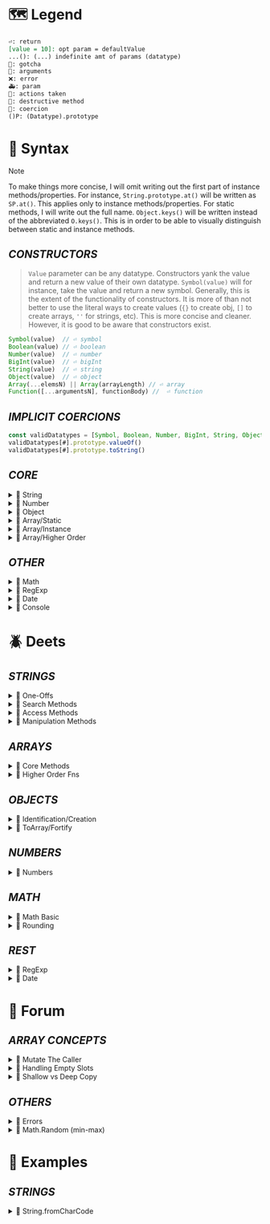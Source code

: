 <!--==================-->
# 🗺️ Legend
<!--==================-->
```md
⏎: return
[value = 10]: opt param = defaultValue
...(): (...) indefinite amt of params (datatype)
🤡: gotcha
🤬: arguments
❌: error
🚑: param
🚸: actions taken
👺: destructive method
🐛: coercion
()P: (Datatype).prototype
```
<!--==================-->
# 🔮 Syntax
<!--==================-->
> [!Note]
> To make things more concise, I will omit writing out the first part of instance methods/properties. For instance, `String.prototype.at()` will be written as `SP.at()`. This applies only to instance methods/properties. For static methods, I will write out the full name. `Object.keys()` will be written instead of the abbreviated `O.keys()`. This is in order to be able to visually distinguish between static and instance methods.

## _CONSTRUCTORS_
> `Value` parameter can be any datatype. Constructors yank the value and return a new value of their own datatype. `Symbol(value)` will for instance, take the value and return a new symbol. Generally, this is the extent of the functionality of constructors. It is more of than not better to use the literal ways to create values (`{}` to create obj, `[]` to create arrays, `''` for strings, etc). This is more concise and cleaner. However, it is good to be aware that constructors exist.

```js
Symbol(value)  // ⏎ symbol
Boolean(value) // ⏎ boolean
Number(value)  // ⏎ number
BigInt(value)  // ⏎ bigInt
String(value)  // ⏎ string
Object(value)  // ⏎ object
Array(...elemsN) || Array(arrayLength) // ⏎ array
Function([...argumentsN], functionBody) //  ⏎ function
```

## _IMPLICIT COERCIONS_
```js
const validDatatypes = [Symbol, Boolean, Number, BigInt, String, Object, Array, Function]
validDatatypes[#].prototype.valueOf()
validDatatypes[#].prototype.toString()
```

## _CORE_
<details><summary>🐝 String</summary>

### One Offs
> One-offs are properties and methods that I could not fit into any of the other buckets.
```js
String.fromCodePoint(...intN)
SP.length
```
### Search Methods
```js 🎀 SEIM MISL (Search Event Info Management MISL)
SP.startsWith(value)
SP.endsWith(value)
SP.includes(searchString, [fromIdx = 0])
SP.match(regex)
SP.matchAll(regex)
SP.indexOf(searchElem, [fromIdx = 0])
SP.search(regex)
SP.lastIndexOf(searchElem, [fromIdx = 0])
```
### Access
```js 🎀 CACCeSS (Char ACCeSS)
SP.charAt(idx)
SP.at(idx)
SP.codePointAt(idx)
SP.charCodeAt(idx)
SP.slice([startIdx = 0], [endIdx = str.length])
SP.substring([startIndex = 0], [endIndex = str.length])
```
### Manipulation
```js 🎀 PCPR TTT RRTT S (PC Public Relations | Tic Tac Toe | Rotorrest Treatment Table | Sleep)
// ELONGATE
SP.padStart(targetLength, [padding = ' '])
SP.concat(...strN)
SP.repeat(count)
SP.padEnd(targetLength, [padding = ' '])

// TRIM
SP.trim()
  SP.trimStart()
  SP.trimEnd()

// SUBSTITUTE
SP.replace(pattern, replacement)
SP.replaceAll(pattern, replacement)
SP.toUpperCase()
SP.toLowerCase()

// SPLIT into Array (Transmutation to array)
SP.split(separator) // ⏎ array
```
</details> <!---------------------->

<details><summary>🐝 Number</summary>

> Number methods can be roughly divided by their utility (1) Conversion to Number (2) Number Subtype (3) Check Specify Number of Placeholders
```js 🎀 4Is TPTP
Number.isFinite(value)
Number.isInteger(value)
Number.isNaN(value)
Number.isSafeInteger(value)
Number.parseInt(string)
Number.parseFloat(string, [radix = 10])
NP.toFixed([digits = 0])
NP.toPrecision([precision])
```
</details> <!---------------------->

<details><summary>🐝 Object</summary>

> Note that `Arrays` and `Functions` are also considered to be specialized objects. These object methods, therefore, are available to these arrays and functions as well.

```js 🎀 HI CA KEV SIFI
Object.hasOwn(obj, prop)
Object.is(val1, val2)
Object.create(proto, [propsObj])
Object.assign(target, ...sources)
Object.keys(obj)
Object.entries(obj)
Object.values(obj)
Object.seal(obj)
Object.isSealed(obj)
Object.freeze(obj)
Object.isFrozen(obj)
```
</details> <!---------------------->

<details><summary>🐝 Array/Static</summary>

```js Array Static Methods
Array.isArray(value)
Array.of(...elemN)
Array.from(arrayLike, [mapFn(elem, idx)], [thisArg])
```
</details> <!---------------------->

<details><summary>🐝 Array/Instance</summary>

```js 🎀 USPP FSRS JAIS IF(US is peeing | Federal Shortage Restroom Stations Join AIS Fixed Income)
const AP = Array.prototype
🅿️ AP.length
👺 AP.unshift(...elemsN)
👺 AP.shift()
👺 AP.push(...elemsN)
👺 AP.pop()
👺 AP.fill(value, [start = 0], [end = arr.length])
👺 AP.splice(start, [deleteCout = 0], [...items])
👺 AP.reverse()
👺 AP.sort(compareFn(a,b))

   AP.join([separator = ','])
   AP.flat([depth = 1]) //

// String Counterpart
   AP.includes(searchElem, [fromIdx = 0]) // ⏎ boolean
   AP.lastIndexOf(searchElem, [fromIdx = 0])
   AP.indexOf(searchElem, [fromIdx = 0])
   AP.at(idx) // ⏎ elem at given idx
   AP.slice([start = 0], [end = arr.length]) // ⏎ shallow arr copy
```
</details> <!---------------------->

<details><summary>🐝 Array/Higher Order</summary>

```js 🎀 MR RES 5FFFFF
AP.map(callbackFn, [thisArg])
AP.reduce(callback(accumulator, currentValue, currentIdx, array), [initValue = array[0]])
AP.reduceRight(callback(accumulator, currentValue, currentIdx, array), [initValue = array[0]])
AP.every(callbackFn, [thisArg])
AP.some(callbackFn, [thisArg])
AP.forEach(callbackFn, [thisArg])
AP.filter(callbackFn, [thisArg])
AP.find(callbackFn, [thisArg])
AP.findIndex(callbackFn, [thisArg])
AP.flatMap(callbackFn, [thisArg])
```
</details> <!---------------------->

## _OTHER_
<details><summary>🐝 Math</summary>

```js 🎀 SR Military Management Fund CRAp
Math.sqrt(number);
Math.random();
Math.min(num1, num2, num3, num4);
Math.max(num1, num2, num3, num4);
Math.floor(number);
Math.ceil(number);
Math.round(number);
Math.abs(number);
```
</details> <!---------------------->

<details><summary>🐝 RegExp</summary>

> 2 ways to create regex. Normally you want to use *literal notation* `/regexp pattern here/`. However, if you want to pass a dynamic value aka a value stored in a variable, use the *constructor* function using the `new` keyword.
```js
RP = RegExp.prototype
RP.test(value) // ⏎ boolean
```
</details> <!---------------------->

<details><summary>🐝 Date</summary>

```js 🎀 DM HMS FMD (foot mouth disease)
const dateObj = {
  seconds: date.getSeconds(),
  minutes: date.getMinutes(),
  hours: date.getHours(),
  dayOfWeek: date.getDay(),
  dayOfMonth: date.getDate(),
  month: date.getMonth() + 1,
  year: date.getFullYear(),
}
```
</details> <!---------------------->

<details><summary>🐝 Console</summary>

> `Console` object can be accessed from any global object. The goal of `console` is to output to the user. Most of the methods are some form of variation or some way to support this function. In the browser console, these `console` messages are shown in different colors
```js
// CONSOLE
console.warn()
console.error()
console.log()
console.trace([objects]
```
</details> <!---------------------->

<!--==================-->
# 🪲 Deets
<!--==================-->
## _STRINGS_
<details><summary>🐜 One-Offs </summary>

> Unicode is the encoding standard that maps a human readable character like `[a,b,1,2]` into a `code point`. A code point is a numerical representation of the character.$ Unicode uses hexadecimal (base 16) to represent the characters in a format of `U+xxxx`. UTF-8 and UTF-16 are both encoding systems. UTF-8 and UTF-16 are both encoding system that maps the Unicode code point into a binary machine code. The difference between them is that UTF-8 uses 8 bits to map out the code point while UTF-16 uses 16bits. Thus UTF-16 can encode more characters into binary.
>
> Note that both Unicode and UTF-16 both share the code point as a field. Therefore, in sources like MDN, the Unicode code point is sometimes referred to as the UTF-16 code point. These are referring to the same things. Additionally, even though the code point is encoded in hexadecimal, decimal based numbers (0-9) are more intuitive for humans. For this reason, methods such as `fromCharCode()` expects a decimal number and it gets converted to its hexademical equivalent.
>
> Surrogate Pairs are used for high value code points. Code points are written in the form `U+xxxx`. Some symbols require more than the 4 number slots. Take the number `U+10000`. This isn't valid and therefore needs to be broken down into multiple code points that are chunked into one whole. `U+10000` = `{U+D800, U+DC00}`.

```toml
[String.fromCodePoint(...intN)]
params = 'UTF-16 code points in decimal format'
return = 'string of code points'
coercion = 'arg -> integer'
errors = 'RangeError if arg is NaN, < 0, or greater than 0x10FFFF'

[SP.length]
return = 'integer of str length in UTF-16 code points'
gotchas = 'surrogate pairs count as length of 2'
```
</details>

<details><summary>🐜 Search Methods</summary>

> All search methods coerce their argument to either a string or regex. Search methods can broadly be divided by their 1st argument. String vs regex. For string-arg methods, their 1st parameter always defaults to `undefined` and there is an optional `pos` param. For regex-arg methods, they have 1 parameter which defaults to `/(?:)/`. Practically speaking you can think of the regex param as defaulting to `''`.

### Search Types
- General Search `SP.includes()`
- Anchored Search `SP.startsWith()` `SP.enddsWith()`
- Indexed Search `SP.indexOf`, `SP.lastIndexOf`, `SP.search()`
- Iterable/Array `SP.match()`, `SP.matchAll()`

```md
# SP.startsWith(searchStr = 'undefined', [pos = 0])
# SP.endsWith(searchStr = 'undefined', [pos = str.length])
# SP.includes(searchStr = 'undefined', [pos = 0])
<!--==================-->
- par-searchStr = 'Any non-regex valid value'
- par-pos = 'position to start search'
- return = 'boolean'
- invalid_args = 'regex -> TypeError'
- coercion = 'arg coerced to str'

# SP.match(regex = /(?:)/)]
<!--==================-->
- return = 'array of matches || null (no matches)'
- coercion = 'arg -> regex'
- gotcha = 'use of g flag to get all matches, otherwise capture 1st match'
- gotcha = 'empty arg -> returns '']'

# SP.matchAll(regex = /(?:)/)]
<!--==================-->
- return = 'iterator obj of matches or empty iterator (no matches)'
- coercion = 'arg -> regex'
- errors = 'g flag is not present'

# SP.indexOf(searchStr = 'undefined', [pos = 0])
# SP.lastIndexOf(searchStr = 'undefined', [pos = 0])
<!--==================-->
- return = 'idx of 1st/last occurrence of searchStr || -1 (not found)'
- coercion = 'arg coerced to str'
- gotcha = 'empty searchStr results in pos'

# SP.search(regex = /(?:)/)
<!--==================-->
- usage = 'regex version of indexOf'
- return = 'idx of 1st match || -1 (not found)'
- coercion = 'arg coerced to regex'
- gotcha = 'g flag has no effect'
```
</details>

<details><summary>🐜 Access Methods</summary>

> There are many methods that do similar things with slight variances. It's good to be aware that these methods exist because other people might use a different method. However, for personal usage, I will default to my preferred way of doing things. For instance, for single character access, I will use `[]` for the most part or `at()` if I want to use negative indices. I will use `codePointAt()` over `charCodeAt()`. Lastly, `slice()` takes precedence over `substring()` because it can accept negative indices and thus makes it more flexible.
```md
# SINGLE CHAR ACCESS
<!--==================-->
param = 'idx integer'
coercion = 'arg -> int'

# SP.charAt(idx)
<!--==================-->
return = 'char at idx || empty str'

# SP.at(idx)
<!--==================-->
special = 'accepts negative idx'
return = 'char at idx || undefined'

# SP.charCodeAt(idx)
<!--==================-->
return = 'utf-16 code pt || NaN'

# SP.codePointAt(idx)
<!--==================-->
return = "utf-16 code pt || undefined"

# MULTIPLE CHAR ACCESS
<!--==================-->
params = '(idxStart = 0, [idxEnd = str.length])'
coercion = 'arg -> int'
gotcha = 'idxStart > str.length || idxEnd > idxStart => empty str'

# SP.slice([idxStart = 0], [idxEnd = str.length])
<!--==================-->
special = 'can accept negative indices'

# SP.substring([idxStart = 0], [idxEnd = str.length])
<!--==================-->
gotcha = 'idxEnd > idxStart => they are swapped'
```
</details>

<details><summary>🐜 Manipulation Methods</summary>

### Elongation
```md
# SP.pad(Start/End)(targetLength, [padString = ' '])
<!--==================-->
return = 'str of targetLength with padString added to start/end'
gotcha = 'if targetLength < str.length => og str'

# SP.concat(...str)
<!--==================-->
coercion = 'args -> str'
return = 'concatenated str'

# SP.repeat(count)
<!--==================-->
return = 'str repeated count times'
errors = 'RangeError, if negative or maximum string length (Infinity)'
```
### Trim
```toml
[SP.trim(), SP.trimStart(), SP.trimEnd()]
# ==================================
return = 'str stripped of whitespace or line terminators (/n,/r,/t)'
```

### Substitution
```toml
[SP.replace(pattern, replacement), SP.replaceAll()]
# ==================================
par-pattern = 'str or regex'
par-replacement = 'str or fn'
return = 'new str with 1st pattern replaced'
gotcha = 'use g flag to replace all patterns'
errors = 'TypeError if replaceAll is missing g flag'

[SP.toLowerCase(), SP.toUpperCase()]
# ==================================
return = 'new str with a-z chars (lower|upper)cased'
```

### To Array
```md
# SP.split(sep, [limit])
<!--==================-->
par-sep = '(str, regex) pattern where split should occur'
coercion = 'sep -> str'
return = 'array of elems'
```
</details>

## _ARRAYS_
<details><summary>🐜 Core Methods</summary>

### Static
```md
# Array.isArray(value)
<!--==================-->
usage = 'a better typeof'
return = 'boolean'

# Array.of(...elemsN)
<!--==================-->
return = 'new Array instance'

# Array.from(arrayLike, [mapFn], [thisArg])
<!--==================-->
par-arrayLike = 'iterable or arrayLike object [map,set,str,nodelist]'
par-mapFn = 'mapFn(elem, idx)'
return = 'new Array instance'
```

### Sole Property
```toml
[AP.length]
# ==================================
return = 'int of # of elems'
gotcha = 'counts empty slots'
errors = 'setting length to neg num or num > 2^32'
```

### Destructive
```md 🎀 USPP FSRS
# AP.(unshift/push)(...elems)
<!--==================-->
action = 'Adds ...elems to calling array (start/end)'
return = 'new length'

# AP.(shift|pop)()
<!--==================-->
action = "Removes last elem"
return = "removed elem || undefined for empty array"

# AP.fill(value, [start = 0], [end = arr.length])
<!--==================-->
action = 'fills range of array with param value'
coercion = 'start/end -> int'
return = 'modified array'

# AP.splice(start = 0, [deleteCount = arr.length], [...itemsN])
<!--==================-->
par-deleteCount = 'elems to delete from start'
par-itemsN = '...items to add from start'
special = 'start can accept neg indices'
return = 'arr containing deleted elems [] (no elem removed)'
coercion = 'start/deleteCount -> int'

# AP.reverse()
<!--==================-->
return = 'arr with elems reversed'

# AP.sort([compareFn(a,b)])
<!--==================-->
return = 'default = lexicographical sort || callbackFn return'
compareFn = 'a = 1st elem, b = next elem'
<!--==================-->
posReturn = 'a should come after b'
negReturn = 'a should come before b'
0orNaN = 'a === b. Og order should be kept'
a-b = 'ascending order'
b-a = 'descending order'
```

### Non-Destructive
```md JF I LISA (Jimmy Fallon I Lisa)
# AP.join(glue = ',')
<!--==================-->
return = 'string separated by glue'
gotcha = 'nullish elems converted to empty str'

# AP.flat([depth = 0])
<!--==================-->
par-depth = 'level to be flattened'
return = 'new array with sub-array elems concatenated to it'
```

```md 🎀 I LISA
# String Counterparts
- These are essentially the same as the str methods. Look above for more info

AP.indexOf(searchElem, [pos = 0])
AP.lastIndexOf(searchElem, [pos = 0])
AP.includes(value)
AP.slice([startIdx = 0], [endIdx = arr.length])
AP.at(idx)
```
</details>

<details><summary>🐜 Higher Order Fns</summary>

> All higher order fns have a `callbackFn(elem, idx, array)` and an optional `[thisArg]` The exception is `reduce` and `reduceRight`. It has an additional param `total/accumulator`. All higher order fns that return an array will return a shallow array. There are no destructive methods in this group.

```md 🎀 MR RES 5FFFFF
# ALL
<!--==================-->
callbackFn(elem,idx,arr) = '1st param'
thisArg = '2nd param'

# AP.map(callback)
<!--==================-->
return = 'new array with each elem transformed from callback'

# AP.(reduce|reduceRight)(reducer(total, elem, idx, arr), [initValue = arr[0]])
<!--==================-->
reducer.total = 'value from prev call of reducer'
reducer.elem = 'current element'
reducer.idx = 'current idx'
initValue = 'total value when reducer is 1st called'
return = 'value from calling reducer over entire array'
error = 'TypeError if initValue is empty and [ ] is empty'
reduceRight = 'starts from the right'

# AP.(every|some)(callback)
<!--==================-->
some = 'false unless callbackFn returns a truthy value for an arr elem'
every = 'true unless callbackFn returns a falsy value for an arr elem'
return = 'boolean'

# AP.forEach(callback)
<!--==================-->
action = 'perform iterative action on every elem'
return = 'undefined'

# AP.find(callback)
<!--==================-->
return = 'returns 1st instance that satisfies testing fn'

# AP.findIndex(callback)
<!--==================-->
return = '1st idx of elem that satisfies the testin fn'

# AP.filter(callback)
<!--==================-->
return = 'shallow arr of all instances that passes testing fn'

# AP.flatMap(callback)
<!--==================-->
return = 'new arr, each elem flattened by depth of 1, transformed by callback'
deets = 'same as calling map() followed by flat()'
```
</details>

## _OBJECTS_

<details><summary>🐜 Identification/Creation</summary>

### Identification
```toml
[Object.hasOwn(obj,prop)]
# ==================================
action = 'tests if prop exists in obj'
return = 'boolean'
# same as OP.hasOwnProperty(prop)

[Object.is(val1, val2)]
# ==================================
deets = 'A better ==='
return = 'boolean'
special = 'works with NaN and nullish val'
```

### Creation
```md
# Object.create(proto, [propsObj])
<!--==================-->
par-proto = 'proto obj of newly created obj'
par-propsObj = 'setting higher own properties in new obj'
special = 'used to set enumerable,writable, configurable settings for props'

# Object.assign(target, ...sources)
<!--==================-->
par-target = 'new return obj'
par-sources = 'objs to extract props to add props to target'
return = 'target obj'
gotcha = 'no dupes in props. Later instances overwrite prev prop'
```
</details>

<details><summary>🐜 ToArray/Fortify </summary>

### To Array
```toml
[Object.keys(obj)]
# ==================================
return = 'arr of obj own-enumerable keys'

[Object.entries(obj)]
# ==================================
return = 'matrix of enumerable [key,value]'

[Object.values(obj)]
# ==================================
return = 'arr of obj own-enumerable values'
```

### Fortify (Seal/Freeze)
```toml
[Object.seal(obj)]
# ==================================
deets = 'prevents extensions. Cannot add new props. Cannot delete existing props'
par-obj = 'obj to seal'
return = 'sealed obj'

[Object.isSealed(obj)]
# ==================================
return = 'boolean'

[Object.freeze(obj)]
# ==================================
return = 'frozen obj'
deets = 'sealed. Existing props not modifiable'
deets = 'Attempt to add will fail silently or throw TypeError(strict mode)'

[Object.isFrozen(obj)]
# ==================================
return = 'boolean'
```
</details>

## _NUMBERS_
<details><summary>🐜 Numbers </summary>

```toml
# Number.isFinite(value)
# Number.isNaN(value)
# Number.isFinite(value)
# Number.isInteger(value)
# Number.isSafeInteger(value)
[All]
# ==================================
return = 'boolean'

[Definitions]
safeInteger = '(-/+)2^53 range'
finite = '[^(+/-)Infinity, NaN]'
```
</details>

## _MATH_
<details><summary>🐜 Math Basic</summary>

```toml
[Math.sqrt(num)]
par-num = 'number >= 0'
gotcha = 'num < 0 => NaN'
return = 'sqrt of num || NaN'

[Math.random()]
# ==================================
return = 'random float between [0,1)'

[Math.(min|max)(...numN)]
# ==================================
coercion = 'Number'
gotcha = 'NaN if any arg is NaN'
min-gotcha = 'Returns Infinity if no args'
max-gotcha = 'Returns -Infinity if no args'
```
</details>

<details><summary>🐜 Rounding</summary>

```md
# Math.round(num)
  * [Math.floor(num)]
  * [Math.ceil(num)]
<!--==================-->
return = 'rounded num'
round = 'IF num > 0.5 => round up ELSE round down'
ceil = 'Always round up'
floor = 'Always round down'

# Math.abs(num)
<!--==================-->
return = 'pos param num'
deets = 'works with floats too'
```
</details>

## _REST_

<details><summary>🐜 RegExp </summary>

```toml
[RP.test(str)]
# ==================================
deets = 'checks if str is in regex instance'
return = 'boolean'
coercion = 'all args coerced to strings'
```
</details>

<details><summary>🐜 Date </summary>

```toml
# all the below have get/set options
[Time Periods]
milliseconds = '[0-999]'
seconds = '[0-59]'
minutes = '[0-59]'
hours = '[0-23]'
day = 'day of week. O indexed'
date = 'day of month'
fullYear = 'year'
```
</details>

<!--==================-->
# 💭 Forum
<!--==================-->
## _ARRAY CONCEPTS_
<details><summary>🐝 Mutate The Caller</summary>

> Some array instance methods directly mutate the caller. These methods are called *destructive*. On the list above, those methods with 👺 are destructive methods. Some destructive methods have a non-destructive counterpart. Unfortunately, browser support (at the time of writing) is not supported everywhere.
```js
AP.sort() = AP.toSorted();
AP.reverse() = AP.toReverse();
```
</details> <!---------------------->

<details><summary>🐜 Handling Empty Slots</summary>

> Arrays with `<empty items>` aka *empty slots* are called *sparse arrays*. These are not *empty* arrays because the slot is being occupied. I like to think of empty slots as filled air. It still occupies the space, but it isn't used in any meaningful way. `Empty items` are handled by array methods in different ways. Generally speaking, empty slots are counted for length/index and action is taken for removal, copy, and adding operations. Thus, `pop()` will remove an `empty item` if it's the last idx elem. `concat()` will copy the `empty item` to its shallow array. In other methods, however, it is ignored. For instance, the callbackFn is skipped for functions like `forEach(), map(), etc` It is also ignored for the `flat()` method.
```js
// Length counts empty slot
let array = Array(2);
array.length // ⏎ 2
// Treated as an Indexed Slot
let emptyTreatment = [concat(), indexOf(), lastIndexOf(), reverse(), slice(), sort(), splice()]
let emptyTreatment2 = [pop(), push(), shift(), unshift()]
// Treats Empty Items as Undefined
let undefinedTreatment = [find(), includes(), join(), fill()]
// Treats as a Falsy Value
let falsyTreatment = [every(), filter(), some()]
// Skips callBack fn on Empty Slots
let skipsEmpty = [forEach(), map(), reduce(), reduceRight(), flat()]
// Other Behaviors
```
</details> <!---------------------->

<details><summary>🐝 Shallow vs Deep Copy</summary>

> In JS, only shallow copies are created. A *shallow* copy means that object references are copied. Contrast that with a deep copy where the values of an object are copied, and saved to a different memory location. After creation, both items are distinct in a deep copy. A shallow copy is a copy whose properties share the same references as the source object from which the copy was made. Therefore, if you mutate the reference from the source copy, the change is reflected in the copy/copies as well. JS array methods either mutate the caller or return a shallow copy.
```js
const originalArray = [1, 'string', {a: 0, b: 2}];
const copyArray = [...originalArray];

copyArray[0] = 500;
originalArray[2].a = 'updated value';

console.log({originalArray, copyArray});
```
</details> <!---------------------->

## _OTHERS_
<details><summary>🐜 Errors</summary>

> There are many subclasess of errors in js. Errors are often used with `throw,catch,finally`. The subclasses are an object themselves, but the 3 most common are:
1. SyntaxError
2. ReferenceError
3. TypeError

```yaml
SyntaxError: violates syntax rules
  - (punctuation, whitespace, valid characters)
ReferenceError: var/fn that doesn't exist
TypeError: value retrieval/action on the wrong type
   - access props on values without properties `undefined` `null`
   - invoking a non function
   - reassignment to constant variable
```
</details> <!---------------------->


<details><summary>🐜 Math.Random (min-max)</summary>

> Below I will briefly explain how the Math formula to get a random number between `min` and `max` is formulated
```js
Math.floor(Math.random() * (max - min + 1))
```
```js
1. Scale up random * max
// To reach upperbound
Math.random() * (max)

2. Limit to Integers Math.floor
Math.floor(Math.random() * max);

3. Offset Math.floor
// Floor always rounds down by 1. Upperbound will never be reached
Math.floor(Math.random() * max + 1)

4. Establish Lower Bound
Math.floor(Math.random() * (max + 1) + min
/* The lower bound right now is `0`. We want to make sure that it's always the
`min` we specify. We'll add the `min` to ensure that it's always at least
`min`. This fixes the `min` value, but in fixing `min` we mess up the upper
bound `max value`.
*/

5. Fix Upper Bound Value
Math.floor(Math.random() * (max + 1 - min) + min) // This works!
/* In adding the `min` value, we changed the possible upper-bound output. We
want to keep the `min` value intact while also limiting the upper `max`. On
step 4, the upper bound output is `max + min`. We want to subtract `min`. Where
we subtract min is important too!
*/
```
</details> <!---------------------->

<!--==================-->
# 🧪 Examples
<!--==================-->
## _STRINGS_
<details><summary>🐜 String.fromCharCode</summary>

```js
// STATIC
String.fromCharCode(97, 98); // 'ab'
String.fromCharCode('aa'); // '\x00'
String.fromCharCode('zz'); // '\x00'
String.fromCharCode(0); // '\x00'
String.fromCharCode(1); // '\x01'
String.fromCharCode(true); // '\x01'
```
</details>

